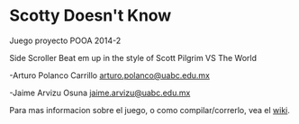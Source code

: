 Scotty Doesn't Know
=============

Juego proyecto POOA 2014-2

Side Scroller Beat em up in the style of Scott Pilgrim VS The World

-Arturo Polanco Carrillo
  arturo.polanco@uabc.edu.mx

-Jaime Arvizu Osuna
  jaime.arvizu@uabc.edu.mx

Para mas informacion sobre el juego, o como compilar/correrlo, vea el <a href="https://github.com/POOA-FCQI-UABC/Scotty-Doesn-t-Know/wiki">wiki</a>.

